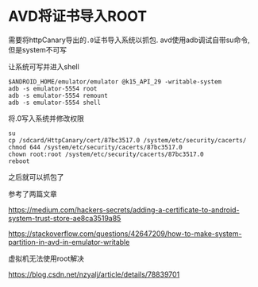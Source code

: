 AVD将证书导入ROOT
===============

需要将httpCanary导出的`.0`证书导入系统以抓包. avd使用adb调试自带su命令, 但是system不可写


让系统可写并进入shell

```shell
$ANDROID_HOME/emulator/emulator @k15_API_29 -writable-system
adb -s emulator-5554 root
adb -s emulator-5554 remount
adb -s emulator-5554 shell
```

将.0写入系统并修改权限

```shell
su
cp /sdcard/HttpCanary/cert/87bc3517.0 /system/etc/security/cacerts/
chmod 644 /system/etc/security/cacerts/87bc3517.0
chown root:root /system/etc/security/cacerts/87bc3517.0
reboot
```

之后就可以抓包了

参考了两篇文章

https://medium.com/hackers-secrets/adding-a-certificate-to-android-system-trust-store-ae8ca3519a85

https://stackoverflow.com/questions/42647209/how-to-make-system-partition-in-avd-in-emulator-writable

虚拟机无法使用root解决

https://blog.csdn.net/nzyalj/article/details/78839701


